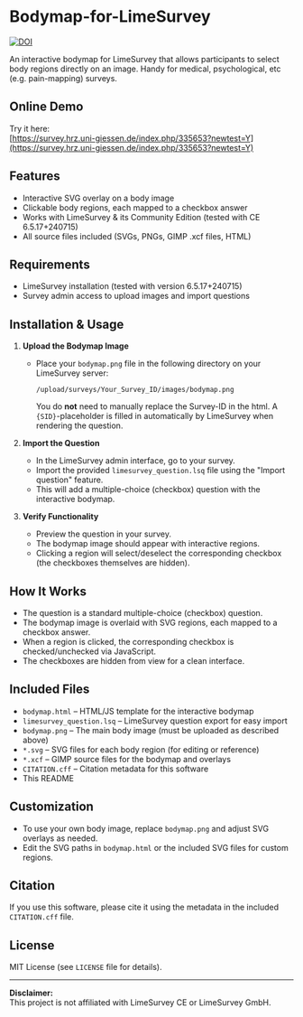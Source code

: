 # Bodymap-for-LimeSurvey
[![DOI](https://zenodo.org/badge/1003200779.svg)](https://doi.org/10.5281/zenodo.15678321)

An interactive bodymap for LimeSurvey that allows participants to select body regions directly on an image. Handy for medical, psychological, etc (e.g. pain-mapping) surveys.

## Online Demo

Try it here:  
[https://survey.hrz.uni-giessen.de/index.php/335653?newtest=Y](https://survey.hrz.uni-giessen.de/index.php/335653?newtest=Y)

## Features

- Interactive SVG overlay on a body image
- Clickable body regions, each mapped to a checkbox answer
- Works with LimeSurvey & its Community Edition (tested with CE 6.5.17+240715)
- All source files included (SVGs, PNGs, GIMP .xcf files, HTML)

## Requirements

- LimeSurvey installation (tested with version 6.5.17+240715)
- Survey admin access to upload images and import questions

## Installation & Usage

1. **Upload the Bodymap Image**

   - Place your `bodymap.png` file in the following directory on your LimeSurvey server:
     ```
     /upload/surveys/Your_Survey_ID/images/bodymap.png
     ```
     You do **not** need to manually replace the Survey-ID in the html. A `{SID}`-placeholder is filled in automatically by LimeSurvey when rendering the question.

2. **Import the Question**

   - In the LimeSurvey admin interface, go to your survey.
   - Import the provided `limesurvey_question.lsq` file using the "Import question" feature.
   - This will add a multiple-choice (checkbox) question with the interactive bodymap.

3. **Verify Functionality**

   - Preview the question in your survey.
   - The bodymap image should appear with interactive regions.
   - Clicking a region will select/deselect the corresponding checkbox (the checkboxes themselves are hidden).

## How It Works

- The question is a standard multiple-choice (checkbox) question.
- The bodymap image is overlaid with SVG regions, each mapped to a checkbox answer.
- When a region is clicked, the corresponding checkbox is checked/unchecked via JavaScript.
- The checkboxes are hidden from view for a clean interface.

## Included Files

- `bodymap.html` – HTML/JS template for the interactive bodymap
- `limesurvey_question.lsq` – LimeSurvey question export for easy import
- `bodymap.png` – The main body image (must be uploaded as described above)
- `*.svg` – SVG files for each body region (for editing or reference)
- `*.xcf` – GIMP source files for the bodymap and overlays
- `CITATION.cff` – Citation metadata for this software
- This README

## Customization

- To use your own body image, replace `bodymap.png` and adjust SVG overlays as needed.
- Edit the SVG paths in `bodymap.html` or the included SVG files for custom regions.

## Citation

If you use this software, please cite it using the metadata in the included `CITATION.cff` file.

## License

MIT License (see `LICENSE` file for details).

---

**Disclaimer:**  
This project is not affiliated with LimeSurvey CE or LimeSurvey GmbH.
